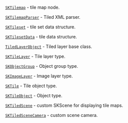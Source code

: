 
[`SKTilemap`](Classes/SKTilemap.html) - tile map node.

[`SKTilemapParser`](Classes/SKTilemapParser.html) - Tiled XML parser.

[`SKTileset`](Classes/SKTileset.html) - tile set data structure.

[`SKTilesetData`](Classes/SKTilesetData.html) - tile data structure.

[`TiledLayerObject`](Classes/TiledLayerObject.html) - Tiled layer base class. 

[`SKTileLayer`](Classes/SKTileLayer.html) - Tile layer type.

[`SKObjectGroup`](Classes/SKObjectGroup.html) - Object group type.

[`SKImageLayer`](Classes/SKImageLayer.html) - Image layer type.

[`SKTile`](Classes/SKTile.html) - Tile object type.

[`SKTileObject`](Classes/SKTileObject.html) - Object type.

[`SKTiledScene`](Classes/SKTiledScene.html) - custom SKScene for displaying tile maps.

[`SKTiledSceneCamera`](Classes/SKTiledSceneCamera.html) - custom scene camera.

